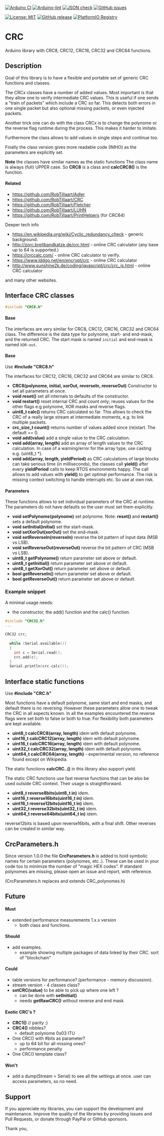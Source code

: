 
[![Arduino CI](https://github.com/RobTillaart/CRC/workflows/Arduino%20CI/badge.svg)](https://github.com/marketplace/actions/arduino_ci)
[![Arduino-lint](https://github.com/RobTillaart/CRC/actions/workflows/arduino-lint.yml/badge.svg)](https://github.com/RobTillaart/CRC/actions/workflows/arduino-lint.yml)
[![JSON check](https://github.com/RobTillaart/CRC/actions/workflows/jsoncheck.yml/badge.svg)](https://github.com/RobTillaart/CRC/actions/workflows/jsoncheck.yml)
[![GitHub issues](https://img.shields.io/github/issues/RobTillaart/CRC.svg)](https://github.com/RobTillaart/CRC/issues)

[![License: MIT](https://img.shields.io/badge/license-MIT-green.svg)](https://github.com/RobTillaart/CRC/blob/master/LICENSE)
[![GitHub release](https://img.shields.io/github/release/RobTillaart/CRC.svg?maxAge=3600)](https://github.com/RobTillaart/CRC/releases)
[![PlatformIO Registry](https://badges.registry.platformio.org/packages/robtillaart/library/CRC.svg)](https://registry.platformio.org/libraries/robtillaart/CRC)


# CRC

Arduino library with CRC8, CRC12, CRC16, CRC32 and CRC64 functions.


## Description

Goal of this library is to have a flexible and portable set of generic
CRC functions and classes.

The CRCx classes have a number of added values.
Most important is that they allow one to verify intermediate CRC values.
This is useful if one sends a "train of packets" which include a CRC so far.
This detects both errors in one single packet but also optional missing packets,
or even injected packets.

Another trick one can do with the class CRCx is to change the polynome or
the reverse flag runtime during the process. This makes it harder to imitate.

Furthermore the class allows to add values in single steps and continue too.

Finally the class version gives more readable code (IMHO) as the parameters
are explicitly set.


**Note** the classes have similar names as the static functions
The class name is always (full) UPPER case.
So **CRC8** is a class and **calcCRC8()** is the function.


#### Related

- https://github.com/RobTillaart/Adler
- https://github.com/RobTillaart/CRC
- https://github.com/RobTillaart/Fletcher
- https://github.com/RobTillaart/LUHN
- https://github.com/RobTillaart/PrintHelpers (for CRC64)

Deeper tech info

- https://en.wikipedia.org/wiki/Cyclic_redundancy_check - generic background.
- http://zorc.breitbandkatze.de/crc.html - online CRC calculator (any base up to 64 is supported.)
- https://crccalc.com/ - online CRC calculator to verify.
- https://www.lddgo.net/en/encrypt/crc - online CRC calculator
- http://www.sunshine2k.de/coding/javascript/crc/crc_js.html - online CRC calculator

and many other websites.


## Interface CRC classes

```cpp
#include "CRC8.h"
```

#### Base

The interfaces are very similar for CRC8, CRC12, CRC16, CRC32 and CRC64 class.
The difference is the data type for polynome, start- and end-mask,
and the returned CRC.
The start mask is named ```initial``` and end-mask is named ```XOR-out```.


#### Base

Use **\#include "CRC8.h"**

The interfaces for CRC12, CRC16, CRC32 and CRC64 are similar to CRC8.
- **CRC8(polynome, initial, xorOut, reverseIn, reverseOut)** Constructor to set all parameters at once.
- **void reset()** set all internals to defaults of the constructor.
- **void restart()** reset internal CRC and count only;
reuses values for the other flags e.g polynome, XOR masks and reverse flags.
- **uint8_t calc()** returns CRC calculated so far. This allows to check the CRC of
a really large stream at intermediate moments, e.g. to link multiple packets.
- **crc_size_t count()** returns number of values added since (re)start. 
The default == 0.
- **void add(value)** add a single value to the CRC calculation.
- **void add(array, length)** add an array of length values to the CRC calculation.
In case of a warning/error for the array type, use casting e.g. (uint8_t \*).
- **void add(array, length, yieldPeriod)** as CRC calculations of large blocks 
can take serious time (in milliseconds), the classes call **yield()** after every 
**yieldPeriod** calls to keep RTOS environments happy.
The call allows to add values with **yield()** to get optimal performance. 
The risk is missing context switching to handle interrupts etc. So use at own risk.

#### Parameters

These functions allows to set individual parameters of the CRC at runtime.
The parameters do not have defaults so the user must set them explicitly.

- **void setPolynome(polynome)** set polynome.
Note: **reset()** and **restart()** sets a default polynome.
- **void setInitial(initial)** set the start-mask.
- **void setXorOut(xorOut)** set the end-mask.
- **void setReverseIn(reverseIn)** reverse the bit pattern of input data (MSB vs LSB).
- **void setReverseOut(reverseOut)** reverse the bit pattern of CRC (MSB vs LSB).
- **uint8_t getPolynome()** return parameter set above or default.
- **uint8_t getInitial()** return parameter set above or default.
- **uint8_t getXorOut()** return parameter set above or default.
- **bool getReverseIn()** return parameter set above or default.
- **bool getReverseOut()** return parameter set above or default.


### Example snippet

A minimal usage needs:
- the constructor, the add() function and the calc() function.

```cpp
#include "CRC32.h"
...

CRC32 crc;
  ...
  while (Serial.available())
  {
    int c = Serial.read();
    crc.add(c);
  }
  Serial.println(crc.calc());
```


## Interface static functions

Use **\#include "CRC.h"**

Most functions have a default polynome, same start and end masks, and default there is no reversing.
However these parameters allow one to tweak the CRC in all aspects known.
In all the examples encountered the reverse flags were set both to false or both to true.
For flexibility both parameters are kept available.

- **uint8_t calcCRC8(array, length)** idem with default polynome.
- **uint16_t calcCRC12(array, length)** idem with default polynome.
- **uint16_t calcCRC16(array, length)** idem with default polynome.
- **uint32_t calcCRC32(array, length)** idem with default polynome.
- **uint64_t calcCRC64(array, length)** - experimental version, no reference found except on Wikipedia.


The static functions **calcCRC..()** in this library also support yield.

The static CRC functions use fast reverse functions that can be also be
used outside CRC context. Their usage is straightforward.

- **uint8_t reverse8bits(uint8_t in)** idem.
- **uint16_t reverse16bits(uint16_t in)** idem.
- **uint16_t reverse12bits(uint16_t in)** idem.
- **uint32_t reverse32bits(uint32_t in)** idem.
- **uint64_t reverse64bits(uint64_t in)** idem.

reverse12bits is based upon reverse16bits, with a final shift.
Other reverses can be created in similar way.


## CrcParameters.h

Since version 1.0.0 the file **CrcParameters.h** is added to hold symbolic names for certain parameters (polynomes, etc..).
These can be used in your code too to minimize the number of "magic HEX codes".
If standard polynomes are missing, please open an issue and report, with reference.

(CrcParameters.h replaces and extends CRC_polynomes.h)


## Future

#### Must

- extended performance measurements 1.x.x version
  - both class and functions.


#### Should

- add examples.
  - example showing multiple packages of data linked by their CRC.
    sort of "blockchain"


#### Could

- table versions for performance?  (performance - memory discussion).
- stream version - 4 classes class?
- **setCRC(value)** to be able to pick up where one left ?
  - can be done with **setInitial()**
  - needs **getRawCRC()**  without reverse and end mask


#### Exotic CRC's ?

- **CRC1()** // parity :)
- **CRC4()** nibbles?
  - default polynome 0x03  ITU
- One CRC() with #bits as parameter?
  - up to 64 bit for all missing ones?
  - performance penalty
- One CRC() template class?


#### Won't

- add a dump(Stream = Serial) to see all the settings at once.
  user can access parameters, so no need.


## Support

If you appreciate my libraries, you can support the development and maintenance.
Improve the quality of the libraries by providing issues and Pull Requests, or
donate through PayPal or GitHub sponsors.

Thank you,
